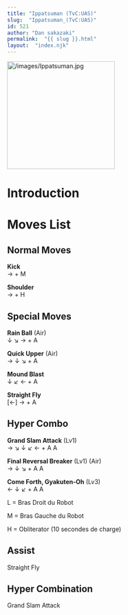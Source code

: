 ```yaml
---
title: "Ippatsuman (TvC:UAS)"
slug:  "Ippatsuman_(TvC:UAS)"
id: 521
author: "Dan sakazaki"
permalink:  "{{ slug }}.html"
layout:  "index.njk"
---
```


<img src="/images/Ippatsuman.jpg" title="/images/Ippatsuman.jpg"
width="250" alt="/images/Ippatsuman.jpg" />  

# Introduction

# Moves List

## Normal Moves

**Kick**  
→ + M

**Shoulder**  
→ + H

## Special Moves

**Rain Ball** (Air)  
↓ ↘ → + A

**Quick Upper** (Air)  
→ ↓ ↘ + A

**Mound Blast**  
↓ ↙ ← + A

**Straight Fly**  
\[←\] → + A

## Hyper Combo

**Grand Slam Attack** (Lv1)  
→ ↘ ↓ ↙ ← + A A

**Final Reversal Breaker** (Lv1) (Air)  
→ ↓ ↘ + A A

**Come Forth, Gyakuten-Oh** (Lv3)  
← ↓ ↙ + A A

L = Bras Droit du Robot

M = Bras Gauche du Robot

H = Obliterator (10 secondes de charge)

## Assist

Straight Fly

## Hyper Combination

Grand Slam Attack
